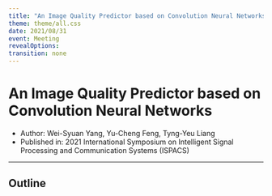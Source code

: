 ```yaml
---
title: "An Image Quality Predictor based on Convolution Neural Networks"
theme: theme/all.css
date: 2021/08/31
event: Meeting
revealOptions:
transition: none
---
```

# An Image Quality Predictor based on Convolution Neural Networks

- Author: Wei-Syuan Yang, Yu-Cheng Feng, Tyng-Yeu Liang <!-- .element: class="text-3xl leading-normal" -->
- Published in: 2021 International Symposium on Intelligent Signal Processing and Communication Systems (ISPACS) <!-- .element: class="text-3xl leading-normal" -->

---

## Outline